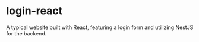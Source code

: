 # login-react
A typical website built with React, featuring a login form and utilizing NestJS for the backend.
